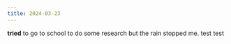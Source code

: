 ```yaml
---
title: 2024-03-23
---
```


**tried** to go to school to do some research but the rain stopped me.
test
test
